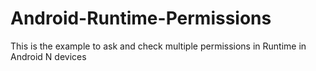 # Android-Runtime-Permissions
This is the example to ask and check multiple permissions in Runtime in Android N devices
